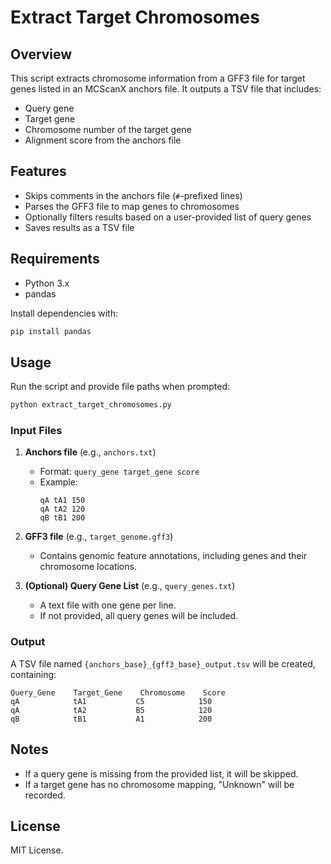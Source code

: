 # Extract Target Chromosomes

## Overview
This script extracts chromosome information from a GFF3 file for target genes listed in an MCScanX anchors file. It outputs a TSV file that includes:
- Query gene
- Target gene
- Chromosome number of the target gene
- Alignment score from the anchors file

## Features
- Skips comments in the anchors file (`#`-prefixed lines)
- Parses the GFF3 file to map genes to chromosomes
- Optionally filters results based on a user-provided list of query genes
- Saves results as a TSV file

## Requirements
- Python 3.x
- pandas

Install dependencies with:
```bash
pip install pandas
```

## Usage
Run the script and provide file paths when prompted:
```bash
python extract_target_chromosomes.py
```

### Input Files
1. **Anchors file** (e.g., `anchors.txt`)
    - Format: `query_gene target_gene score`
    - Example:
      ```
      qA tA1 150
      qA tA2 120
      qB tB1 200
      ```
    
2. **GFF3 file** (e.g., `target_genome.gff3`)
    - Contains genomic feature annotations, including genes and their chromosome locations.
    
3. **(Optional) Query Gene List** (e.g., `query_genes.txt`)
    - A text file with one gene per line.
    - If not provided, all query genes will be included.

### Output
A TSV file named `{anchors_base}_{gff3_base}_output.tsv` will be created, containing:
```
Query_Gene    Target_Gene    Chromosome    Score
qA            tA1           C5            150
qA            tA2           B5            120
qB            tB1           A1            200
```

## Notes
- If a query gene is missing from the provided list, it will be skipped.
- If a target gene has no chromosome mapping, "Unknown" will be recorded.

## License
MIT License.

